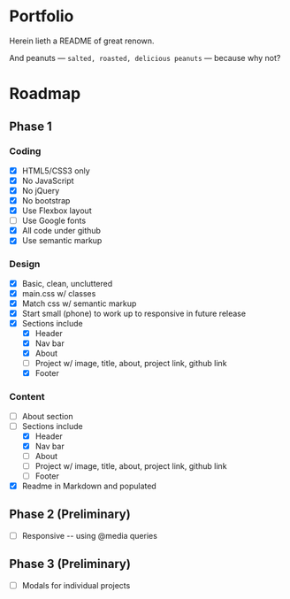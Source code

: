 # Portfolio

Herein lieth a README of great renown.

And peanuts — `salted, roasted, delicious peanuts` — because why not?

# Roadmap

## Phase 1
### Coding
- [x] HTML5/CSS3 only
- [x] No JavaScript
- [x] No jQuery
- [x] No bootstrap
- [x] Use Flexbox layout
- [ ] Use Google fonts
- [x] All code under github
- [x] Use semantic markup

### Design
- [x] Basic, clean, uncluttered
- [x] main.css w/ classes
- [x] Match css w/ semantic markup
- [x] Start small (phone) to work up to responsive in future release
- [x] Sections include
  - [x] Header
  - [x] Nav bar
  - [x] About
  - [ ] Project w/ image, title, about, project link, github link
  - [x] Footer

### Content
- [ ] About section
- [ ] Sections include
  - [x] Header
  - [x] Nav bar
  - [ ] About
  - [ ] Project w/ image, title, about, project link, github link
  - [ ] Footer
- [x] Readme in Markdown and populated

## Phase 2 (Preliminary)
- [ ] Responsive -- using @media queries

## Phase 3 (Preliminary)
- [ ] Modals for individual projects

